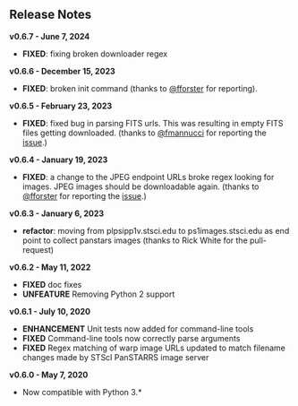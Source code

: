
## Release Notes

**v0.6.7 - June 7, 2024**

* **FIXED**: fixing broken downloader regex

**v0.6.6 - December 15, 2023**

* **FIXED**: broken init command (thanks to [@fforster](https://github.com/fforster) for reporting).

**v0.6.5 - February 23, 2023**

* **FIXED**: fixed bug in parsing FITS urls. This was resulting in empty FITS files getting downloaded. (thanks to [@fmannucci](https://github.com/fmannucci)
 for reporting the [issue](https://github.com/thespacedoctor/panstamps/issues/11).)

**v0.6.4 - January 19, 2023**

* **FIXED**: a change to the JPEG endpoint URLs broke regex looking for images. JPEG images should be downloadable again. (thanks to [@fforster](https://github.com/fforster)
 for reporting the [issue](https://github.com/thespacedoctor/panstamps/issues/9).)

**v0.6.3 - January 6, 2023**

* **refactor**: moving from plpsipp1v.stsci.edu to ps1images.stsci.edu as end point to collect panstars images (thanks to Rick White for the pull-request)

**v0.6.2 - May 11, 2022**

* **FIXED** doc fixes
* **UNFEATURE** Removing Python 2 support

**v0.6.1 - July 10, 2020**

* **ENHANCEMENT** Unit tests now added for command-line tools
* **FIXED** Command-line tools now correctly parse arguments
* **FIXED** Regex matching of warp image URLs updated to match filename changes made by STScI PanSTARRS image server

**v0.6.0 - May 7, 2020**

* Now compatible with Python 3.\*
